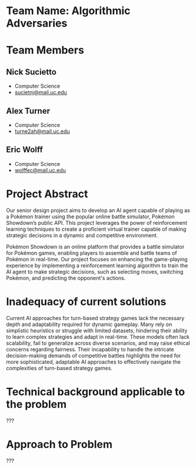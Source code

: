 # Team Name: Algorithmic Adversaries

# Team Members
## Nick Sucietto
- Computer Science
- sucietnj@mail.uc.edu
## Alex Turner
- Computer Science
- turne2ah@mail.uc.edu
## Eric Wolff
- Computer Science
- wolffec@mail.uc.edu

# Project Abstract
Our senior design project aims to develop an AI agent capable of playing as a Pokémon trainer using the popular online battle simulator, Pokémon Showdown’s public API. This project leverages the power of reinforcement learning techniques to create a proficient virtual trainer capable of making strategic decisions in a dynamic and competitive environment.

Pokémon Showdown is an online platform that provides a battle simulator for Pokémon games, enabling players to assemble and battle teams of Pokémon in real-time. Our project focuses on enhancing the game-playing experience by implementing a reinforcement learning algorithm to train the AI agent to make strategic decisions, such as selecting moves, switching Pokémon, and predicting the opponent's actions.

# Inadequacy of current solutions
Current AI approaches for turn-based strategy games lack the necessary depth and adaptability required for dynamic gameplay. Many rely on simplistic heuristics or struggle with limited datasets, hindering their ability to learn complex strategies and adapt in real-time. These models often lack scalability, fail to generalize across diverse scenarios, and may raise ethical concerns regarding fairness. Their incapability to handle the intricate decision-making demands of competitive battles highlights the need for more sophisticated, adaptable AI approaches to effectively navigate the complexities of turn-based strategy games.

# Technical background applicable to the problem
???

# Approach to Problem
???

